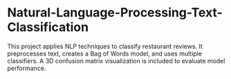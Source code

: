 # Natural-Language-Processing-Text-Classification
This project applies NLP techniques to classify restaurant reviews. It preprocesses text, creates a Bag of Words model, and uses multiple classifiers. A 3D confusion matrix visualization is included to evaluate model performance.
